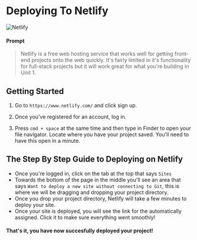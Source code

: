 
# Deploying To Netlify

![Netlify](https://i.imgur.com/Ujvnl5M.jpg)

#### Prompt
> Netlify is a free web hosting service that works well for getting front-end projects onto the web quickly. It's fairly limited in it's functionality for full-stack projects but it will work great for what you're building in Unit 1.

## Getting Started

1. Go to `https://www.netlify.com/` and click sign up.

1. Once you've registered for an account, log in.

1. Press `cmd + space` at the same time and then type in Finder to open your file navigator. Locate where you have your project saved. You'll need to have this open in a minute.


## The Step By Step Guide to Deploying on Netlify
- Once you're logged in, click on the tab at the top that says `Sites`
- Towards the bottom of the page in the middle you'll see an area that says `Want to deploy a new site without connecting to Git`, this is where we will be dragging and dropping your project directory.
- Once you drop your project directory, Netlify will take a few minutes to deploy your site.
-  Once your site is deployed, you will see the link for the automatically assigned. Click it to make sure everything went smoothly!


#### That's it, you have now succesfully deployed your project!
